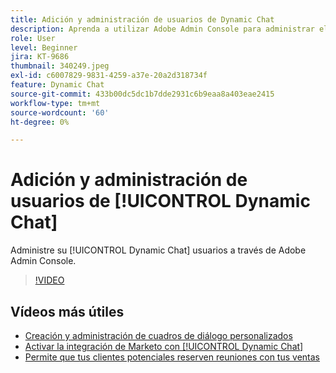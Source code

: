 ```yaml
---
title: Adición y administración de usuarios de Dynamic Chat
description: Aprenda a utilizar Adobe Admin Console para administrar el acceso de los usuarios Dynamic Chat.
role: User
level: Beginner
jira: KT-9686
thumbnail: 340249.jpeg
exl-id: c6007829-9831-4259-a37e-20a2d318734f
feature: Dynamic Chat
source-git-commit: 433b00dc5dc1b7dde2931c6b9eaa8a403eae2415
workflow-type: tm+mt
source-wordcount: '60'
ht-degree: 0%

---
```


# Adición y administración de usuarios de [!UICONTROL Dynamic Chat]

Administre su [!UICONTROL Dynamic Chat]  usuarios a través de Adobe Admin Console.

>[!VIDEO](https://video.tv.adobe.com/v/340249/?quality=12&learn=on)

## Vídeos más útiles

* [Creación y administración de cuadros de diálogo personalizados](dialogue-management.md)
* [Activar la integración de Marketo con [!UICONTROL Dynamic Chat]](marketo-integration.md)
* [Permite que tus clientes potenciales reserven reuniones con tus ventas](meeting-booking.md)

